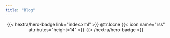 ```yaml
---
title: "Blog"
---
```


<div style="text-align: center; margin-top: 1em;">
{{< hextra/hero-badge link="index.xml" >}}
  <span>@tr.locne</span>
  {{< icon name="rss" attributes="height=14" >}}
{{< /hextra/hero-badge >}}
</div>
